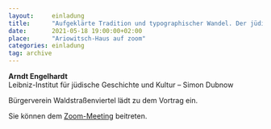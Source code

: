 ```yaml
---
layout:     einladung
title:      "Aufgeklärte Tradition und typographischer Wandel. Der jüdische Buchdruck in Leipzig um 1840"
date:       2021-05-18 19:00:00+02:00
place:      "Ariowitsch-Haus auf zoom"
categories: einladung
tag: archive
---
```


**Arndt Engelhardt**
<br>
Leibniz-Institut für jüdische Geschichte und Kultur – Simon Dubnow

Bürgerverein Waldstraßenviertel lädt zu dem Vortrag ein.

Sie können dem
<a class="link" href="https://zoom.us/j/94608415394?pwd=Z0o0WFFHOGRxd0o5V1pIajB3TnRHQT09">Zoom-Meeting</a>
beitreten.
